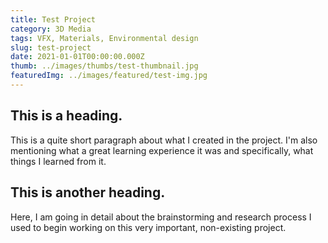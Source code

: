 ```yaml
---
title: Test Project
category: 3D Media
tags: VFX, Materials, Environmental design
slug: test-project
date: 2021-01-01T00:00:00.000Z
thumb: ../images/thumbs/test-thumbnail.jpg
featuredImg: ../images/featured/test-img.jpg
---
```


## This is a heading.

This is a quite short paragraph about what I created in the project. I'm also mentioning what a great learning experience it was and specifically, what things I learned from it.

## This is another heading.

Here, I am going in detail about the brainstorming and research process I used to begin working on this very important, non-existing project.
